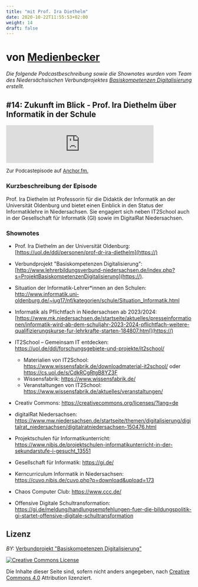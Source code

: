 ```yaml
---
title: "mit Prof. Ira Diethelm"
date: 2020-10-22T11:55:53+02:00
weight: 14
draft: false
---
```



# von [Medienbecker](https://anchor.fm/sebastian-becker/)

*Die folgende Podcastbeschreibung sowie die Shownotes wurden vom Team des Niedersächsischen Verbundprojektes [Basiskompetenzen Digitalisierung](http://www.lehrerbildungsverbund-niedersachsen.de/index.php?s=ProjektBasiskompetenzenDigitalisierung) erstellt.*


## #14: Zukunft im Blick - Prof. Ira Diethelm über Informatik in der Schule


<iframe src="https://anchor.fm/sebastian-becker/embed/episodes/14-Zukunft-im-Blick---Prof--Ira-Diethelm-ber-Informatik-in-der-Schule-eejihd/a-a2a85gk" height="102px" width="400px" frameborder="0" scrolling="no"></iframe>
<p style="font-size:10pt;">
Zur Podcastepisode auf  <a href='https://anchor.fm/sebastian-becker/episodes/14-Zukunft-im-Blick---Prof--Ira-Diethelm-ber-Informatik-in-der-Schule-eejihd/a-a2a85gk'>Anchor.fm.</a>
</p>


### Kurzbeschreibung der Episode
Prof. Ira Diethelm ist Professorin für die Didaktik der Informatik an der Universität Oldenburg und bietet einen Einblick in den Status der Informatiklehre in Niedersachsen. Sie engagiert sich neben IT2School auch in der Gesellschaft für Informatik (GI) sowie im DigitalRat Niedersachsen.


### Shownotes

* Prof. Ira Diethelm an der Universität Oldenburg: [https://uol.de/ddi/personen/prof-dr-ira-diethelm](https://)
* Verbundprojekt "Basiskompetenzen Digitalisierung": [http://www.lehrerbildungsverbund-niedersachsen.de/index.php?s=ProjektBasiskompetenzenDigitalisierung](https://).
*  Situation der Informatik-Lehrer*innen an den Schulen: [http://www.informatik.uni-oldenburg.de/~iug17/nf/kategorien/schule/Situation_Informatik.html ](https://)
*   Informatik als Pflichtfach in Niedersachsen ab 2023/2024: [https://www.mk.niedersachsen.de/startseite/aktuelles/presseinformationen/informatik-wird-ab-dem-schuljahr-2023-2024-pflichtfach-weitere-qualifizierungskurse-fur-lehrkrafte-starten-184807.html](https://)
* IT2School – Gemeinsam IT entdecken:
https://uol.de/ddi/forschungsgebiete-und-projekte/it2school/

    * Materialien von IT2School: https://www.wissensfabrik.de/downloadmaterial-it2school/ oder https://cs.uol.de/s/CdkRCgRtgB8YZ3F        
    * Wissensfabrik: https://www.wissensfabrik.de/
    * Veranstaltungen von IT2School: https://www.wissensfabrik.de/aktuelles/veranstaltungen/    
* Creativ Commons: https://creativecommons.org/licenses/?lang=de                                         
* digitalRat Niedersachsen: https://www.mw.niedersachsen.de/startseite/themen/digitalisierung/digitalrat_niedersachsen/digitalratniedersachsen-150476.html                                     
* Projektschulen für Informatikunterricht: https://www.nibis.de/projektschulen-informatikunterricht-in-der-sekundarstufe-i-gesucht_13551                                                   
* Gesellschaft für Informatik: https://gi.de/
* Kerncurriculum Informatik in Niedersachsen: https://cuvo.nibis.de/cuvo.php?p=download&upload=173  
* Chaos Computer Club: https://www.ccc.de/
* Offensive Digitale Schultransformation: https://gi.de/meldung/handlungsempfehlungen-fuer-die-bildungspolitik-gi-startet-offensive-digitale-schultransformation                                                   



## Lizenz
*BY:* [Verbundprojekt "Basiskompetenzen Digitalisierung"](http://www.lehrerbildungsverbund-niedersachsen.de/index.php?s=ProjektBasiskompetenzenDigitalisierung)


<a rel="license" href="http://creativecommons.org/licenses/by/4.0/"><img alt="Creative Commons License" style="border-width:0" src="https://i.creativecommons.org/l/by/4.0/88x31.png" /></a><br/><p>Die Inhalte dieser Seite sind, sofern nicht anders angegeben, nach <a rel="license" href="http://creativecommons.org/licenses/by/4.0/">Creative Commons 4.0</a> Attribution lizenziert.</p>
